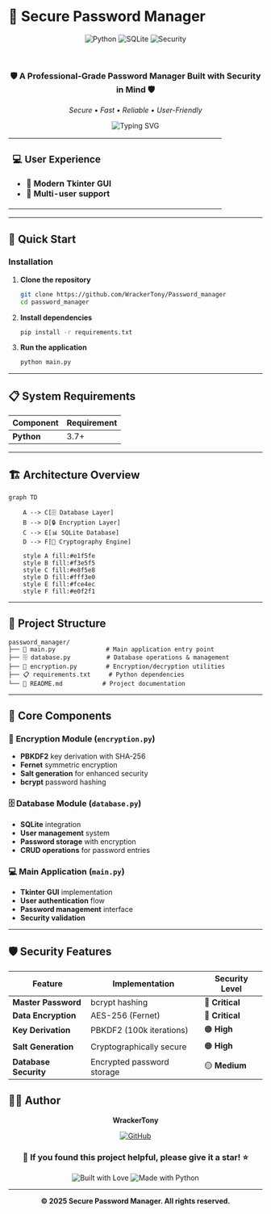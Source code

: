 # 🔐 Secure Password Manager

<div align="center">
  
  ![Python](https://img.shields.io/badge/Python-3776AB?style=for-the-badge&logo=python&logoColor=white)
  ![SQLite](https://img.shields.io/badge/sqlite-%2307405e.svg?style=for-the-badge&logo=sqlite&logoColor=white)
  ![Security](https://img.shields.io/badge/Security-Critical-red?style=for-the-badge)
  

  <br>
  
  ### 🛡️ **A Professional-Grade Password Manager Built with Security in Mind** 🛡️
  
  *Secure • Fast • Reliable • User-Friendly*
  
  <img src="https://readme-typing-svg.herokuapp.com?font=Fira+Code&size=20&pause=1000&color=00D4FF&center=true&vCenter=true&width=600&lines=Secure+Password+Storage;Advanced+Encryption+Technology;User-Friendly+Interface;Cross-Platform+Compatibility" alt="Typing SVG" />
  
</div>

<table>
<tr>

<td width="50%">

### 💻 **User Experience**
- 🎨 **Modern Tkinter GUI**
- 👤 **Multi-user support**


</tr>
</table>

---

## 🚀 **Quick Start**


### Installation

1. **Clone the repository**
   ```bash
   git clone https://github.com/WrackerTony/Password_manager
   cd password_manager
   ```

2. **Install dependencies**
   ```bash
   pip install -r requirements.txt
   ```

3. **Run the application**
   ```bash
   python main.py
   ```

---

## 📋 **System Requirements**

<div align="center">

| Component | Requirement |
|-----------|-------------|
| **Python** | 3.7+ |

</div>

---

## 🏗️ **Architecture Overview**

```mermaid
graph TD

    A --> C[🗄️ Database Layer]
    B --> D[🔒 Encryption Layer]
    C --> E[📊 SQLite Database]
    D --> F[🔑 Cryptography Engine]
    
    style A fill:#e1f5fe
    style B fill:#f3e5f5
    style C fill:#e8f5e8
    style D fill:#fff3e0
    style E fill:#fce4ec
    style F fill:#e0f2f1
```

---

## 📁 **Project Structure**

```
password_manager/
├── 📄 main.py              # Main application entry point
├── 🗄️ database.py          # Database operations & management
├── 🔐 encryption.py        # Encryption/decryption utilities
├── 📋 requirements.txt     # Python dependencies
└── 📖 README.md           # Project documentation
```

---

## 🔧 **Core Components**

### 🔐 **Encryption Module** (`encryption.py`)
- **PBKDF2** key derivation with SHA-256
- **Fernet** symmetric encryption
- **Salt generation** for enhanced security
- **bcrypt** password hashing

### 🗄️ **Database Module** (`database.py`)
- **SQLite** integration
- **User management** system
- **Password storage** with encryption
- **CRUD operations** for password entries

### 💻 **Main Application** (`main.py`)
- **Tkinter GUI** implementation
- **User authentication** flow
- **Password management** interface
- **Security validation**

---

## 🛡️ **Security Features**

<div align="center">

| Feature | Implementation | Security Level |
|---------|----------------|----------------|
| **Master Password** | bcrypt hashing | 🔴 **Critical** |
| **Data Encryption** | AES-256 (Fernet) | 🔴 **Critical** |
| **Key Derivation** | PBKDF2 (100k iterations) | 🟠 **High** |
| **Salt Generation** | Cryptographically secure | 🟠 **High** |
| **Database Security** | Encrypted password storage | 🟡 **Medium** |

</div>


## 👨‍💻 **Author**

<div align="center">
  
  **WrackerTony**
  
  [![GitHub](https://img.shields.io/badge/GitHub-100000?style=for-the-badge&logo=github&logoColor=white)](https://github.com/WrackerTony)
  
</div>

<div align="center">
  
  ### 🌟 **If you found this project helpful, please give it a star!** ⭐
  
  <img src="https://forthebadge.com/images/badges/built-with-love.svg" alt="Built with Love">
  <img src="https://forthebadge.com/images/badges/made-with-python.svg" alt="Made with Python">
  
  ---
  
  **© 2025 Secure Password Manager. All rights reserved.**
  
</div>
